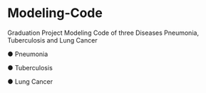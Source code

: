 # Modeling-Code
Graduation Project Modeling Code of three Diseases Pneumonia, Tuberculosis  and Lung Cancer

● Pneumonia

● Tuberculosis

● Lung Cancer








